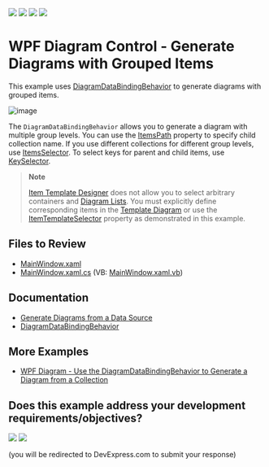 <!-- default badges list -->
![](https://img.shields.io/endpoint?url=https://codecentral.devexpress.com/api/v1/VersionRange/205897262/22.2.3%2B)
[![](https://img.shields.io/badge/Open_in_DevExpress_Support_Center-FF7200?style=flat-square&logo=DevExpress&logoColor=white)](https://supportcenter.devexpress.com/ticket/details/T828518)
[![](https://img.shields.io/badge/📖_How_to_use_DevExpress_Examples-e9f6fc?style=flat-square)](https://docs.devexpress.com/GeneralInformation/403183)
[![](https://img.shields.io/badge/💬_Leave_Feedback-feecdd?style=flat-square)](#does-this-example-address-your-development-requirementsobjectives)
<!-- default badges end -->

# WPF Diagram Control - Generate Diagrams with Grouped Items

This example uses [DiagramDataBindingBehavior](https://docs.devexpress.com/WPF/DevExpress.Xpf.Diagram.DiagramDataBindingBehavior) to generate diagrams with grouped items.

![image](https://github.com/DevExpress-Examples/wpf-generate-diagram-with-grouped-items/assets/65009440/177712fa-3b7f-40ab-ac5e-3415e35744c3)

The `DiagramDataBindingBehavior` allows you to generate a diagram with multiple group levels. You can use the [ItemsPath](https://docs.devexpress.com/WPF/DevExpress.Xpf.Diagram.DiagramDataBindingBehaviorBase.ItemsPath) property to specify child collection name. If you use different collections for different group levels, use [ItemsSelector](https://docs.devexpress.com/WPF/DevExpress.Xpf.Diagram.DiagramDataBindingBehaviorBase.ItemsSelector). To select keys for parent and child items, use [KeySelector](https://docs.devexpress.com/WPF/DevExpress.Xpf.Diagram.DiagramDataBindingBehaviorBase.KeySelector).

> **Note**
>
> [Item Template Designer](https://docs.devexpress.com/WPF/117615/controls-and-libraries/diagram-control/data-binding/item-template-designer) does not allow you to select arbitrary containers and [Diagram Lists](https://docs.devexpress.com/WPF/DevExpress.Xpf.Diagram.DiagramList). You must explicitly define corresponding items in the [Template Diagram](https://docs.devexpress.com/WPF/DevExpress.Xpf.Diagram.DiagramDataBindingBehaviorBase.TemplateDiagram) or use the [ItemTemplateSelector](https://docs.devexpress.com/WPF/DevExpress.Xpf.Diagram.DiagramDataBindingBehaviorBase.ItemTemplateSelector) property as demonstrated in this example.

## Files to Review

- [MainWindow.xaml](./CS/DiagramNestedItemsExample/MainWindow.xaml)
- [MainWindow.xaml.cs](./CS/DiagramNestedItemsExample/MainWindow.xaml.cs) (VB: [MainWindow.xaml.vb](./VB/DiagramNestedItemsExample/MainWindow.xaml.vb))

## Documentation

* [Generate Diagrams from a Data Source](https://docs.devexpress.com/WPF/118578/controls-and-libraries/diagram-control/data-binding/generating-diagrams-from-a-data-source)
* [DiagramDataBindingBehavior](https://docs.devexpress.com/WPF/DevExpress.Xpf.Diagram.DiagramDataBindingBehavior)

## More Examples

* [WPF Diagram - Use the DiagramDataBindingBehavior to Generate a Diagram from a Collection](https://github.com/DevExpress-Examples/wpf-diagram-use-diagramdatabindingbehavior-to-generate-diagram-from-collection)
<!-- feedback -->
## Does this example address your development requirements/objectives?

[<img src="https://www.devexpress.com/support/examples/i/yes-button.svg"/>](https://www.devexpress.com/support/examples/survey.xml?utm_source=github&utm_campaign=wpf-generate-diagram-with-grouped-items&~~~was_helpful=yes) [<img src="https://www.devexpress.com/support/examples/i/no-button.svg"/>](https://www.devexpress.com/support/examples/survey.xml?utm_source=github&utm_campaign=wpf-generate-diagram-with-grouped-items&~~~was_helpful=no)

(you will be redirected to DevExpress.com to submit your response)
<!-- feedback end -->
